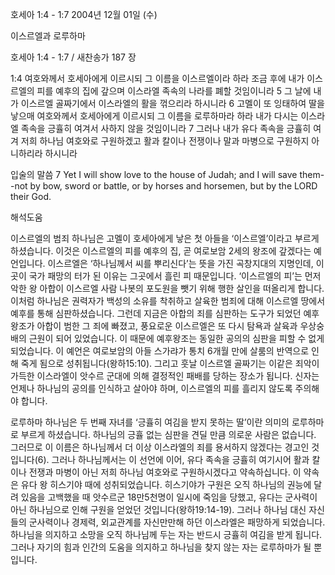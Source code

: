 호세아 1:4 - 1:7 
2004년 12월 01일 (수)

이스르엘과 로루하마



호세아 1:4 - 1:7 / 새찬송가 187 장


1:4 여호와께서 호세아에게 이르시되 그 이름을 이스르엘이라 하라 조금 후에 내가 이스르엘의 피를 예후의 집에 갚으며 이스라엘 족속의 나라를 폐할 것임이니라 5 그 날에 내가 이스르엘 골짜기에서 이스라엘의 활을 꺾으리라 하시니라 6 고멜이 또 잉태하여 딸을 낳으매 여호와께서 호세아에게 이르시되 그 이름을 로루하마라 하라 내가 다시는 이스라엘 족속을 긍휼히 여겨서 사하지 않을 것임이니라 7 그러나 내가 유다 족속을 긍휼히 여겨 저희 하나님 여호와로 구원하겠고 활과 칼이나 전쟁이나 말과 마병으로 구원하지 아니하리라 하시니라

입술의 말씀
7 Yet I will show love to the house of Judah; and I will save them--not by bow, sword or battle, or by horses and horsemen, but by the LORD their God.

해석도움





이스르엘의 범죄
하나님은 고멜이 호세아에게 낳은 첫 아들을 ‘이스르엘’이라고 부르게 하셨습니다. 이것은 이스르엘의 피를 예후의 집, 곧 여로보암 2세의 왕조에 갚겠다는 예언입니다. 이스르엘은 ‘하나님께서 씨를 뿌리신다’는 뜻을 가진 곡창지대의 지명인데, 이곳이 국가 패망의 터가 된 이유는 그곳에서 흘린 피 때문입니다. ‘이스르엘의 피’는 먼저 악한 왕 아합이 이스르엘 사람 나봇의 포도원을 뺏기 위해 행한 살인을 떠올리게 합니다. 이처럼 하나님은 권력자가 백성의 소유를 착취하고 살육한 범죄에 대해 이스르엘 땅에서 예후를 통해 심판하셨습니다. 그런데 지금은 아합의 죄를 심판하는 도구가 되었던 예후왕조가 아합이 범한 그 죄에 빠졌고, 풍요로운 이스르엘은 또 다시 탐욕과 살육과 우상숭배의 근원이 되어 있었습니다. 이 때문에 예후왕조는 동일한 공의의 심판을 피할 수 없게 되었습니다. 이 예언은 여로보암의 아들 스가랴가 통치 6개월 만에 살룸의 반역으로 인해 죽게 됨으로 성취됩니다(왕하15:10). 그리고 훗날 이스르엘 골짜기는 이같은 죄악이 가득한 이스라엘이 앗수르 군대에 의해 결정적인 패배를 당하는 장소가 됩니다. 신자는 언제나 하나님의 공의를 인식하고 살아야 하며, 이스르엘의 피를 흘리지 않도록 주의해야 합니다.     

로루하마
하나님은 두 번째 자녀를 ‘긍휼히 여김을 받지 못하는 딸’이란 의미의 로루하마로 부르게 하셨습니다. 하나님의 긍휼 없는 심판을 견딜 만큼 의로운 사람은 없습니다. 그러므로 이 이름은 하나님께서 더 이상 이스라엘의 죄를 용서하지 않겠다는 경고인 것입니다(6). 그러나 하나님께서는 이 선언에 이어, 유다 족속을 긍휼히 여기시어 활과 칼이나 전쟁과 마병이 아닌 저희 하나님 여호와로 구원하시겠다고 약속하십니다. 이 약속은 유다 왕 히스기야 때에 성취되었습니다. 히스기야가 구원은 오직 하나님의 권능에 달려 있음을 고백했을 때 앗수르군 18만5천명이 일시에 죽임을 당했고, 유다는 군사력이 아닌 하나님으로 인해 구원을 얻었던 것입니다(왕하19:14-19). 그러나 하나님 대신 자신들의 군사력이나 경제력, 외교관계를 자신만만해 하던 이스라엘은 패망하게 되었습니다. 하나님을 의지하고 소망을 오직 하나님께 두는 자는 반드시 긍휼히 여김을 받게 됩니다. 그러나 자기의 힘과 인간의 도움을 의지하고 하나님을 찾지 않는 자는 로루하마가 될 뿐입니다.